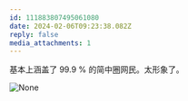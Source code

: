 ```yaml
---
id: 111883807495061080
date: 2024-02-06T09:23:38.082Z
reply: false
media_attachments: 1
---
```


基本上涵盖了 99.9 % 的简中圈网民。太形象了。

![None](https://files.e5n.cc/media_attachments/files/111/883/803/989/511/217/original/a94f844cd2d4dfaa.jpg)
